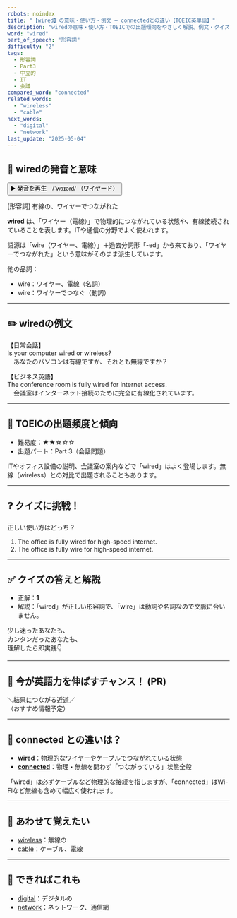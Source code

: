 ```yaml
---
robots: noindex
title: "【wired】の意味・使い方・例文 ― connectedとの違い【TOEIC英単語】"
description: "wiredの意味・使い方・TOEICでの出題傾向をやさしく解説。例文・クイズ付きでconnectedとの違いもわかりやすく学べます。"
word: "wired"
part_of_speech: "形容詞"
difficulty: "2"
tags:
  - 形容詞
  - Part3
  - 中立的
  - IT
  - 会議
compared_word: "connected"
related_words:
  - "wireless"
  - "cable"
next_words:
  - "digital"
  - "network"
last_update: "2025-05-04"
---
```


## 🔰 wiredの発音と意味

<button class="play-audio" onclick="playTTS('wired')">
  <span class="play-audio-main">
    ▶️ 発音を再生　/ˈwaɪərd/
  </span>
  <span class="play-audio-sub">
    （ワイヤード）
  </span>
</button>

[形容詞] 有線の、ワイヤーでつながれた

**wired** は、「ワイヤー（電線）」で物理的につながれている状態や、有線接続されていることを表します。ITや通信の分野でよく使われます。

語源は「wire（ワイヤー、電線）」＋過去分詞形「-ed」から来ており、「ワイヤーでつながれた」という意味がそのまま派生しています。

他の品詞：  
- wire：ワイヤー、電線（名詞）
- wire：ワイヤーでつなぐ（動詞）

---

## ✏️ wiredの例文

【日常会話】  
Is your computer wired or wireless?  
　あなたのパソコンは有線ですか、それとも無線ですか？

【ビジネス英語】  
The conference room is fully wired for internet access.  
　会議室はインターネット接続のために完全に有線化されています。

---

## 🎯 TOEICの出題頻度と傾向

- 難易度：★★☆☆☆
- 出題パート：Part 3（会話問題）

ITやオフィス設備の説明、会議室の案内などで「wired」はよく登場します。無線（wireless）との対比で出題されることもあります。

---

## ❓ クイズに挑戦！

正しい使い方はどっち？

1. The office is fully wired for high-speed internet.  
2. The office is fully wire for high-speed internet.

---

## ✅ クイズの答えと解説

- 正解：**1**
- 解説：「wired」が正しい形容詞で、「wire」は動詞や名詞なので文脈に合いません。

少し迷ったあなたも、  
カンタンだったあなたも、  
理解したら即実践👇️

---

## 🚀 今が英語力を伸ばすチャンス！ (PR)

<div class="info-center">
＼結果につながる近道／<br>  
（おすすめ情報予定）
</div>

---

## 🤔  connected との違いは？

- **wired**：物理的なワイヤーやケーブルでつながれている状態
- **[connected](/word/connected/)**：物理・無線を問わず「つながっている」状態全般

「wired」は必ずケーブルなど物理的な接続を指しますが、「connected」はWi-Fiなど無線も含めて幅広く使われます。

---

## 🧩 あわせて覚えたい

- [wireless](/word/wireless/)：無線の
- [cable](/word/cable/)：ケーブル、電線

---

## 📖 できればこれも

- [digital](/word/digital/)：デジタルの
- [network](/word/network/)：ネットワーク、通信網

<!-- cvid: aid23_bid32 -->
